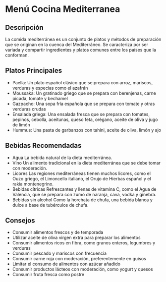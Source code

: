 # Menú Cocina Mediterranea

## Descripción
La comida mediterránea es un conjunto de platos y métodos de preparación que se originan en la cuenca del Mediterráneo. Se caracteriza por ser variada y compartir ingredientes y platos comunes entre los países que la conforman.

## Platos Principales
- Paella: Un plato español clásico que se prepara con arroz, mariscos, verduras y especias como el azafrán
- Moussaka: Un gratinado griego que se prepara con berenjenas, carne picada, tomate y bechamel
- Gazpacho: Una sopa fría española que se prepara con tomate y otras verduras crudas
- Ensalada griega: Una ensalada fresca que se prepara con tomates, pepinos, cebolla, aceitunas, queso feta, orégano, aceite de oliva y jugo de limón
- Hummus: Una pasta de garbanzos con tahini, aceite de oliva, limón y ajo

## Bebidas Recomendadas
- Agua La bebida natural de la dieta mediterránea. 
- Vino Un alimento tradicional en la dieta mediterránea que se debe tomar con moderación. 
- Licores Las regiones mediterráneas tienen muchos licores, como el Ouzo griego, el Limoncello italiano, el Orujo de Hierbas español y el rakia montenegrino. 
- Bebidas cítricas Refrescantes y llenas de vitamina C, como el Agua de Valencia, que se prepara con zumo de naranja, cava, vodka y ginebra. 
- Bebidas sin alcohol Como la horchata de chufa, una bebida blanca y dulce a base de tubérculos de chufa.

## Consejos
- Consumir alimentos frescos y de temporada
- Utilizar aceite de oliva virgen extra para preparar los alimentos
- Consumir alimentos ricos en fibra, como granos enteros, legumbres y verduras
- Consumir pescado y mariscos con frecuencia
- Consumir carne roja con moderación, preferentemente en guisos
- Limitar el consumo de alimentos con azúcar añadido
- Consumir productos lácteos con moderación, como yogurt y quesos
- Consumir fruta fresca como postre